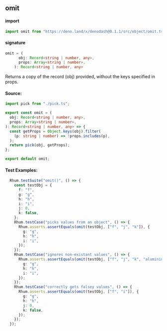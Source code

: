 
## omit

#### import
```typescript
import omit from "https://deno.land/x/denodash@0.1.1/src/object/omit.ts"
```

#### signature
```typescript
omit = (
      obj: Record<string | number, any>,
      props: Array<string | number>,
    ): Record<string | number, any>
```

Returns a copy of the record (obj) provided, without the keys specified in props.

#### Source:

```typescript
import pick from "./pick.ts";

export const omit = (
  obj: Record<string | number, any>,
  props: Array<string | number>,
): Record<string | number, any> => {
  const getProps = Object.keys(obj).filter(
    (p: string | number) => !props.includes(p),
  );
  return pick(obj, getProps);
};

export default omit;

```

#### Test Examples: 

```typescript
  Rhum.testSuite("omit()", () => {
    const testObj = {
      f: "f",
      g: "g",
      h: "h",
      i: "i",
      j: 0,
      k: false,
    };
    Rhum.testCase("picks values from an object", () => {
      Rhum.asserts.assertEquals(omit(testObj, ["f", "j", "k"]), {
        g: "g",
        h: "h",
        i: "i",
      });
    });
    Rhum.testCase("ignores non-existant values", () => {
      Rhum.asserts.assertEquals(omit(testObj, ["f", "j", "k", "aluminium"]), {
        g: "g",
        h: "h",
        i: "i",
      });
    });
    Rhum.testCase("correctly gets falsey values", () => {
      Rhum.asserts.assertEquals(omit(testObj, ["f", "i"]), {
        g: "g",
        h: "h",
        j: 0,
        k: false,
      });
    });
  });
```

  
